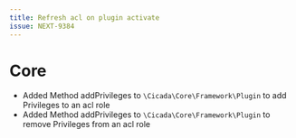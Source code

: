 ```yaml
---
title: Refresh acl on plugin activate
issue: NEXT-9384
---
```

# Core
* Added Method addPrivileges to `\Cicada\Core\Framework\Plugin` to add Privileges to an acl role
* Added Method addPrivileges to `\Cicada\Core\Framework\Plugin` to remove Privileges from an acl role

